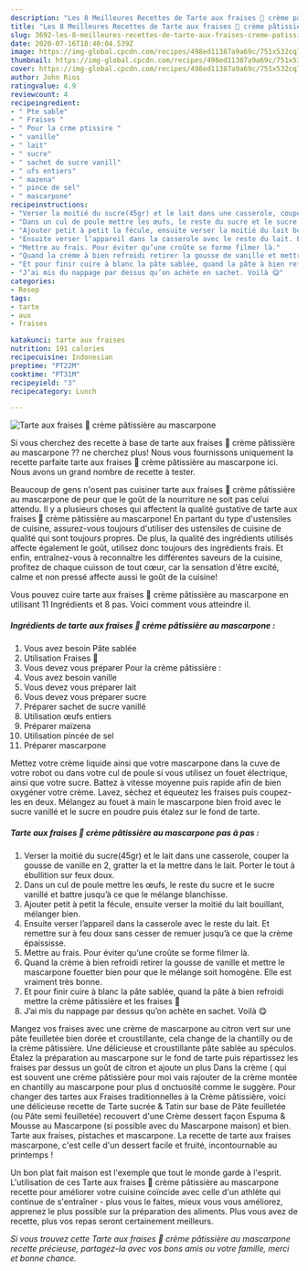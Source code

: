 ```yaml
---
description: "Les 8 Meilleures Recettes de Tarte aux fraises 🍓 crème pâtissière au mascarpone"
title: "Les 8 Meilleures Recettes de Tarte aux fraises 🍓 crème pâtissière au mascarpone"
slug: 3692-les-8-meilleures-recettes-de-tarte-aux-fraises-creme-patissiere-au-mascarpone
date: 2020-07-16T18:40:04.539Z
image: https://img-global.cpcdn.com/recipes/498ed11387a9a69c/751x532cq70/tarte-aux-fraises-🍓-creme-patissiere-au-mascarpone-photo-principale-de-la-recette.jpg
thumbnail: https://img-global.cpcdn.com/recipes/498ed11387a9a69c/751x532cq70/tarte-aux-fraises-🍓-creme-patissiere-au-mascarpone-photo-principale-de-la-recette.jpg
cover: https://img-global.cpcdn.com/recipes/498ed11387a9a69c/751x532cq70/tarte-aux-fraises-🍓-creme-patissiere-au-mascarpone-photo-principale-de-la-recette.jpg
author: John Rios
ratingvalue: 4.9
reviewcount: 4
recipeingredient:
- " Pte sable"
- " Fraises "
- " Pour la crme ptissire "
- " vanille"
- " lait"
- " sucre"
- " sachet de sucre vanill"
- " ufs entiers"
- " mazena"
- " pince de sel"
- " mascarpone"
recipeinstructions:
- "Verser la moitié du sucre(45gr) et le lait dans une casserole, couper la gousse de vanille en 2, gratter la et la mettre dans le lait. Porter le tout à ébullition sur feux doux."
- "Dans un cul de poule mettre les œufs, le reste du sucre et le sucre vanillé et battre jusqu’à ce que le mélange blanchisse."
- "Ajouter petit à petit la fécule, ensuite verser la moitié du lait bouillant, mélanger bien."
- "Ensuite verser l’appareil dans la casserole avec le reste du lait. Et remettre sur à feu doux sans cesser de remuer jusqu’à ce que la crème épaississe."
- "Mettre au frais. Pour éviter qu’une croûte se forme filmer là."
- "Quand la crème à bien refroidi retirer la gousse de vanille et mettre le mascarpone fouetter bien pour que le mélange soit homogène. Elle est vraiment très bonne."
- "Et pour finir cuire à blanc la pâte sablée, quand la pâte à bien refroidi mettre la crème pâtissière et les fraises 🍓"
- "J’ai mis du nappage par dessus qu’on achète en sachet. Voilà 😋"
categories:
- Resep
tags:
- tarte
- aux
- fraises

katakunci: tarte aux fraises 
nutrition: 191 calories
recipecuisine: Indonesian
preptime: "PT22M"
cooktime: "PT31M"
recipeyield: "3"
recipecategory: Lunch

---
```



![Tarte aux fraises 🍓 crème pâtissière au mascarpone](https://img-global.cpcdn.com/recipes/498ed11387a9a69c/751x532cq70/tarte-aux-fraises-🍓-creme-patissiere-au-mascarpone-photo-principale-de-la-recette.jpg)

Si vous cherchez des recette à base de tarte aux fraises 🍓 crème pâtissière au mascarpone ?? ne cherchez plus! Nous vous fournissons uniquement la recette parfaite tarte aux fraises 🍓 crème pâtissière au mascarpone ici. Nous avons un grand nombre de recette à tester.

Beaucoup de gens n'osent pas cuisiner tarte aux fraises 🍓 crème pâtissière au mascarpone de peur que le goût de la nourriture ne soit pas celui attendu. Il y a plusieurs choses qui affectent la qualité gustative de tarte aux fraises 🍓 crème pâtissière au mascarpone! En partant du type d'ustensiles de cuisine, assurez-vous toujours d'utiliser des ustensiles de cuisine de qualité qui sont toujours propres. De plus, la qualité des ingrédients utilisés affecte également le goût, utilisez donc toujours des ingrédients frais. Et enfin, entraînez-vous à reconnaître les différentes saveurs de la cuisine, profitez de chaque cuisson de tout cœur, car la sensation d'être excité, calme et non pressé affecte aussi le goût de la cuisine!

<!--inarticleads1-->

Vous pouvez cuire tarte aux fraises 🍓 crème pâtissière au mascarpone en utilisant 11 Ingrédients et 8 pas. Voici comment vous atteindre il.

##### Ingrédients de tarte aux fraises 🍓 crème pâtissière au mascarpone :

1. Vous avez besoin  Pâte sablée
1. Utilisation  Fraises 🍓
1. Vous devez vous préparer  Pour la crème pâtissière :
1. Vous avez besoin  vanille
1. Vous devez vous préparer  lait
1. Vous devez vous préparer  sucre
1. Préparer  sachet de sucre vanillé
1. Utilisation  œufs entiers
1. Préparer  maïzena
1. Utilisation  pincée de sel
1. Préparer  mascarpone


Mettez votre crème liquide ainsi que votre mascarpone dans la cuve de votre robot ou dans votre cul de poule si vous utilisez un fouet électrique, ainsi que votre sucre. Battez à vitesse moyenne puis rapide afin de bien oxygéner votre crème. Lavez, séchez et équeutez les fraises puis coupez-les en deux. Mélangez au fouet à main le mascarpone bien froid avec le sucre vanillé et le sucre en poudre puis étalez sur le fond de tarte. 

<!--inarticleads2-->

##### Tarte aux fraises 🍓 crème pâtissière au mascarpone pas à pas :

1. Verser la moitié du sucre(45gr) et le lait dans une casserole, couper la gousse de vanille en 2, gratter la et la mettre dans le lait. Porter le tout à ébullition sur feux doux.
1. Dans un cul de poule mettre les œufs, le reste du sucre et le sucre vanillé et battre jusqu’à ce que le mélange blanchisse.
1. Ajouter petit à petit la fécule, ensuite verser la moitié du lait bouillant, mélanger bien.
1. Ensuite verser l’appareil dans la casserole avec le reste du lait. Et remettre sur à feu doux sans cesser de remuer jusqu’à ce que la crème épaississe.
1. Mettre au frais. Pour éviter qu’une croûte se forme filmer là.
1. Quand la crème à bien refroidi retirer la gousse de vanille et mettre le mascarpone fouetter bien pour que le mélange soit homogène. Elle est vraiment très bonne.
1. Et pour finir cuire à blanc la pâte sablée, quand la pâte à bien refroidi mettre la crème pâtissière et les fraises 🍓
1. J’ai mis du nappage par dessus qu’on achète en sachet. Voilà 😋


Mangez vos fraises avec une crème de mascarpone au citron vert sur une pâte feuilletée bien dorée et croustillante, cela change de la chantilly ou de la crème pâtissière. Une délicieuse et croustillante pâte sablée au spéculos. Étalez la préparation au mascarpone sur le fond de tarte puis répartissez les fraises par dessus un goût de citron et ajoute un plus Dans la crème ( qui est souvent une crème pâtissière pour moi vais rajouter de la crème montée en chantilly au mascarpone pour plus d onctuosité comme le suggère. Pour changer des tartes aux Fraises traditionnelles à la Crème pâtissière, voici une délicieuse recette de Tarte sucrée &amp; Tatin sur base de Pâte feuilletée (ou Pâte semi feuilletée) recouvert d&#39;une Crème dessert façon Espuma &amp; Mousse au Mascarpone (si possible avec du Mascarpone maison) et bien. Tarte aux fraises, pistaches et mascarpone. La recette de tarte aux fraises mascarpone, c&#39;est celle d&#39;un dessert facile et fruité, incontournable au printemps ! 

<!--inarticleads1-->

<p>
Un bon plat fait maison est l'exemple que tout le monde garde à l'esprit. L'utilisation de ces Tarte aux fraises 🍓 crème pâtissière au mascarpone recette pour améliorer votre cuisine coïncide avec celle d'un athlète qui continue de s'entraîner - plus vous le faites, mieux vous vous améliorez, apprenez le plus possible sur la préparation des aliments. Plus vous avez de recette, plus vos repas seront certainement meilleurs.
</p>

<p>
<i>Si vous trouvez cette Tarte aux fraises 🍓 crème pâtissière au mascarpone recette précieuse, partagez-la avec vos bons amis ou votre famille, merci et bonne chance.</i>
</p>
